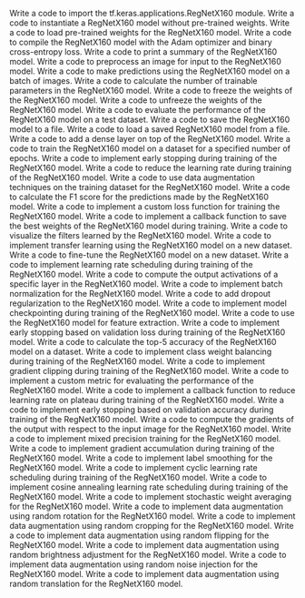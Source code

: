 Write a code to import the tf.keras.applications.RegNetX160 module.
Write a code to instantiate a RegNetX160 model without pre-trained weights.
Write a code to load pre-trained weights for the RegNetX160 model.
Write a code to compile the RegNetX160 model with the Adam optimizer and binary cross-entropy loss.
Write a code to print a summary of the RegNetX160 model.
Write a code to preprocess an image for input to the RegNetX160 model.
Write a code to make predictions using the RegNetX160 model on a batch of images.
Write a code to calculate the number of trainable parameters in the RegNetX160 model.
Write a code to freeze the weights of the RegNetX160 model.
Write a code to unfreeze the weights of the RegNetX160 model.
Write a code to evaluate the performance of the RegNetX160 model on a test dataset.
Write a code to save the RegNetX160 model to a file.
Write a code to load a saved RegNetX160 model from a file.
Write a code to add a dense layer on top of the RegNetX160 model.
Write a code to train the RegNetX160 model on a dataset for a specified number of epochs.
Write a code to implement early stopping during training of the RegNetX160 model.
Write a code to reduce the learning rate during training of the RegNetX160 model.
Write a code to use data augmentation techniques on the training dataset for the RegNetX160 model.
Write a code to calculate the F1 score for the predictions made by the RegNetX160 model.
Write a code to implement a custom loss function for training the RegNetX160 model.
Write a code to implement a callback function to save the best weights of the RegNetX160 model during training.
Write a code to visualize the filters learned by the RegNetX160 model.
Write a code to implement transfer learning using the RegNetX160 model on a new dataset.
Write a code to fine-tune the RegNetX160 model on a new dataset.
Write a code to implement learning rate scheduling during training of the RegNetX160 model.
Write a code to compute the output activations of a specific layer in the RegNetX160 model.
Write a code to implement batch normalization for the RegNetX160 model.
Write a code to add dropout regularization to the RegNetX160 model.
Write a code to implement model checkpointing during training of the RegNetX160 model.
Write a code to use the RegNetX160 model for feature extraction.
Write a code to implement early stopping based on validation loss during training of the RegNetX160 model.
Write a code to calculate the top-5 accuracy of the RegNetX160 model on a dataset.
Write a code to implement class weight balancing during training of the RegNetX160 model.
Write a code to implement gradient clipping during training of the RegNetX160 model.
Write a code to implement a custom metric for evaluating the performance of the RegNetX160 model.
Write a code to implement a callback function to reduce learning rate on plateau during training of the RegNetX160 model.
Write a code to implement early stopping based on validation accuracy during training of the RegNetX160 model.
Write a code to compute the gradients of the output with respect to the input image for the RegNetX160 model.
Write a code to implement mixed precision training for the RegNetX160 model.
Write a code to implement gradient accumulation during training of the RegNetX160 model.
Write a code to implement label smoothing for the RegNetX160 model.
Write a code to implement cyclic learning rate scheduling during training of the RegNetX160 model.
Write a code to implement cosine annealing learning rate scheduling during training of the RegNetX160 model.
Write a code to implement stochastic weight averaging for the RegNetX160 model.
Write a code to implement data augmentation using random rotation for the RegNetX160 model.
Write a code to implement data augmentation using random cropping for the RegNetX160 model.
Write a code to implement data augmentation using random flipping for the RegNetX160 model.
Write a code to implement data augmentation using random brightness adjustment for the RegNetX160 model.
Write a code to implement data augmentation using random noise injection for the RegNetX160 model.
Write a code to implement data augmentation using random translation for the RegNetX160 model.